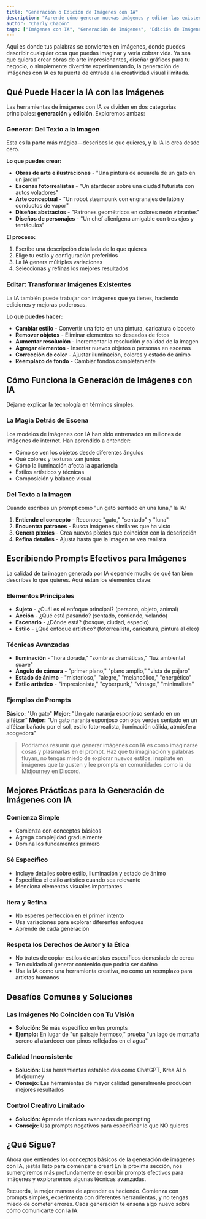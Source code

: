 ```yaml
---
title: "Generación o Edición de Imágenes con IA"
description: "Aprende cómo generar nuevas imágenes y editar las existentes usando herramientas impulsadas por IA"
author: "Charly Chacón"
tags: ["Imágenes con IA", "Generación de Imágenes", "Edición de Imágenes", "Creación de Contenido"]
---
```


Aquí es donde tus palabras se convierten en imágenes, donde puedes describir cualquier cosa que puedas imaginar y verla cobrar vida. Ya sea que quieras crear obras de arte impresionantes, diseñar gráficos para tu negocio, o simplemente divertirte experimentando, la generación de imágenes con IA es tu puerta de entrada a la creatividad visual ilimitada.

## Qué Puede Hacer la IA con las Imágenes

Las herramientas de imágenes con IA se dividen en dos categorías principales: **generación** y **edición**. Exploremos ambas:

### **Generar: Del Texto a la Imagen**

Esta es la parte más mágica—describes lo que quieres, y la IA lo crea desde cero.

**Lo que puedes crear:**

- **Obras de arte e ilustraciones** - "Una pintura de acuarela de un gato en un jardín"
- **Escenas fotorrealistas** - "Un atardecer sobre una ciudad futurista con autos voladores"
- **Arte conceptual** - "Un robot steampunk con engranajes de latón y conductos de vapor"
- **Diseños abstractos** - "Patrones geométricos en colores neón vibrantes"
- **Diseños de personajes** - "Un chef alienígena amigable con tres ojos y tentáculos"

**El proceso:**

1. Escribe una descripción detallada de lo que quieres
2. Elige tu estilo y configuración preferidos
3. La IA genera múltiples variaciones
4. Seleccionas y refinas los mejores resultados

### **Editar: Transformar Imágenes Existentes**

La IA también puede trabajar con imágenes que ya tienes, haciendo ediciones y mejoras poderosas.

**Lo que puedes hacer:**

- **Cambiar estilo** - Convertir una foto en una pintura, caricatura o boceto
- **Remover objetos** - Eliminar elementos no deseados de fotos
- **Aumentar resolución** - Incrementar la resolución y calidad de la imagen
- **Agregar elementos** - Insertar nuevos objetos o personas en escenas
- **Corrección de color** - Ajustar iluminación, colores y estado de ánimo
- **Reemplazo de fondo** - Cambiar fondos completamente

## Cómo Funciona la Generación de Imágenes con IA

Déjame explicar la tecnología en términos simples:

### **La Magia Detrás de Escena**

Los modelos de imágenes con IA han sido entrenados en millones de imágenes de internet. Han aprendido a entender:

- Cómo se ven los objetos desde diferentes ángulos
- Qué colores y texturas van juntos
- Cómo la iluminación afecta la apariencia
- Estilos artísticos y técnicas
- Composición y balance visual

### **Del Texto a la Imagen**

Cuando escribes un prompt como "un gato sentado en una luna," la IA:

1. **Entiende el concepto** - Reconoce "gato," "sentado" y "luna"
2. **Encuentra patrones** - Busca imágenes similares que ha visto
3. **Genera píxeles** - Crea nuevos píxeles que coinciden con la descripción
4. **Refina detalles** - Ajusta hasta que la imagen se vea realista

## Escribiendo Prompts Efectivos para Imágenes

La calidad de tu imagen generada por IA depende mucho de qué tan bien describes lo que quieres. Aquí están los elementos clave:

### **Elementos Principales**

- **Sujeto** - ¿Cuál es el enfoque principal? (persona, objeto, animal)
- **Acción** - ¿Qué está pasando? (sentado, corriendo, volando)
- **Escenario** - ¿Dónde está? (bosque, ciudad, espacio)
- **Estilo** - ¿Qué enfoque artístico? (fotorrealista, caricatura, pintura al óleo)

### **Técnicas Avanzadas**

- **Iluminación** - "hora dorada," "sombras dramáticas," "luz ambiental suave"
- **Ángulo de cámara** - "primer plano," "plano amplio," "vista de pájaro"
- **Estado de ánimo** - "misterioso," "alegre," "melancólico," "energético"
- **Estilo artístico** - "impresionista," "cyberpunk," "vintage," "minimalista"

### **Ejemplos de Prompts**

**Básico:** "Un gato"
**Mejor:** "Un gato naranja esponjoso sentado en un alféizar"
**Mejor:** "Un gato naranja esponjoso con ojos verdes sentado en un alféizar bañado por el sol, estilo fotorrealista, iluminación cálida, atmósfera acogedora"

> Podríamos resumir que generar imágenes con IA es como imaginarse cosas y plasmarlas en el prompt. Haz que tu imaginación y palabras fluyan, no tengas miedo de explorar nuevos estilos, inspírate en imágenes que te gusten y lee prompts en comunidades como la de Midjourney en Discord.

## Mejores Prácticas para la Generación de Imágenes con IA

### **Comienza Simple**

- Comienza con conceptos básicos
- Agrega complejidad gradualmente
- Domina los fundamentos primero

### **Sé Específico**

- Incluye detalles sobre estilo, iluminación y estado de ánimo
- Especifica el estilo artístico cuando sea relevante
- Menciona elementos visuales importantes

### **Itera y Refina**

- No esperes perfección en el primer intento
- Usa variaciones para explorar diferentes enfoques
- Aprende de cada generación

### **Respeta los Derechos de Autor y la Ética**

- No trates de copiar estilos de artistas específicos demasiado de cerca
- Ten cuidado al generar contenido que podría ser dañino
- Usa la IA como una herramienta creativa, no como un reemplazo para artistas humanos

## Desafíos Comunes y Soluciones

### **Las Imágenes No Coinciden con Tu Visión**

- **Solución:** Sé más específico en tus prompts
- **Ejemplo:** En lugar de "un paisaje hermoso," prueba "un lago de montaña sereno al atardecer con pinos reflejados en el agua"

### **Calidad Inconsistente**

- **Solución:** Usa herramientas establecidas como ChatGPT, Krea AI o Midjourney
- **Consejo:** Las herramientas de mayor calidad generalmente producen mejores resultados

### **Control Creativo Limitado**

- **Solución:** Aprende técnicas avanzadas de prompting
- **Consejo:** Usa prompts negativos para especificar lo que NO quieres

## ¿Qué Sigue?

Ahora que entiendes los conceptos básicos de la generación de imágenes con IA, ¡estás listo para comenzar a crear! En la próxima sección, nos sumergiremos más profundamente en escribir prompts efectivos para imágenes y exploraremos algunas técnicas avanzadas.

Recuerda, la mejor manera de aprender es haciendo. Comienza con prompts simples, experimenta con diferentes herramientas, y no tengas miedo de cometer errores. Cada generación te enseña algo nuevo sobre cómo comunicarte con la IA.
